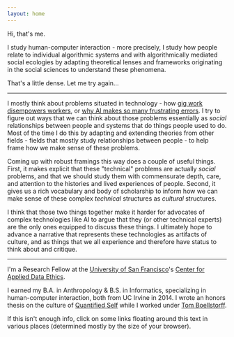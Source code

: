 ```yaml
---
layout: home
---
```


Hi, that's me.

I study human-computer interaction - more precisely, I study how people relate to individual algorithmic systems and with algorithmically mediated social ecologies by adapting theoretical lenses and frameworks originating in the social sciences to understand these phenomena.

That's a little dense. Let me try again...

---

I mostly think about problems situated in technology - how [gig work disempowers workers][gig work], or [why AI makes so many frustrating errors][AI].
I try to figure out ways that we can think about those problems essentially as *social* relationships between people and systems that do things people used to do. Most of the time I do this by adapting and extending theories from other fields - fields that mostly study relationships between people - to help frame how we make sense of these problems.

Coming up with robust framings this way does a couple of useful things.
First, it makes explicit that these "technical" problems are actually *social* problems, and that we should study them with commensurate depth, care, and attention to the histories and lived experiences of people.
Second, it gives us a rich vocabulary and body of scholarship to inform how we can make sense of these complex *technical* structures as *cultural* structures.

I think that those two things together make it harder for advocates of complex technologies like AI to argue that they (or other technical experts) are the only ones equipped to discuss these things.
I ultimately hope to advance a narrative that represents these technologies as artifacts of culture, and as things that we all experience and therefore have status to think about and critique.

---

I'm a Research Fellow at the [University of San Francisco][USF]'s [Center for Applied Data Ethics][CADE].

<!-- I'm a PhD student in Computer Science at Stanford, currently on leave. -->
<!-- [Michael Bernstein][msb] is my advisor. -->

I earned my B.A. in Anthropology & B.S. in Informatics,
specializing in human-computer interaction,
both from UC Irvine in 2014.
I wrote an honors thesis on the culture of [Quantified Self][qsthesis]
while I worked under [Tom Boellstorff][boellstorff].

If this isn't enough info, click on some links floating around this text in various places
(determined mostly by the size of your browser).











[USF]: https://www.usfca.edu/data-institute
[CADE]: https://www.usfca.edu/data-institute/initiatives/center-applied-data-ethics
[qsthesis]: /media/papers/quantified_self.pdf
  "Quantified Self thesis (PDF)"
[blog]: /blog/
  "blog"
[boellstorff]: http://faculty.sites.uci.edu/boellstorff/
  "Tom Boellstorff homepage"
[wishlist]: //amzn.com/w/26BOYXJ3IHQKJ
  "book wishlist"
[jure]: http://cs.stanford.edu/people/jure/
  "Jure Leskovec homepage"
[infolab]: http://infolab.stanford.edu/
  "Stanford infolab homepage"
[DJ]: http://web.stanford.edu/~jurafsky/
  "Dan Jurafsky homepage"
[stanfordnlp]: http://nlp.stanford.edu/
  "Stanford NLP group homepage"
[fuselabs]: http://fuse.microsoft.com/
  "FUSE Labs homepage"
[msb]: http://hci.stanford.edu/msb/
  "Michael Bernstein homepage"
[fuseblogpost]: http://blog.fuselabs.org/post/125185306896/worker-centric-labor-markets
  "FUSE Labs blog post about my research"
[PC]: http://platformcoop.net/
  "Platform cooperativism page"
[contact]: /contact
  "Contact page"
[twitter]: https://twitter.com/_alialkhatib
  "Twitter profile page"
[PCTalkPDF]: /media/presentations/PlatformCooperativism.pdf
  "Platform cooperativism talk slides (PDF)"
[PCTalkLaTeX]: /media/presentations/PlatformCooperativism.tex
  "Platform cooperativism talk slides (LaTeX document)"
[PCTalk]: http://livestream.com/internetsociety/platformcoop/videos/104467678
  "Platform cooperativism talk video"
[CHI]: https://chi2017.acm.org
  "CHI 2017 page"
[sla_presentation]: /street
  "Street Level Algorithms presentation page"
[gig work]: /research#crowdwork-piecework
  "Piecework page"
[AI]: /research#street-level-algorithms
  "Street Level Algorithms page"